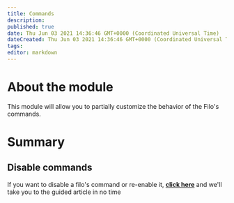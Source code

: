 ```yaml
---
title: Commands
description:
published: true
date: Thu Jun 03 2021 14:36:46 GMT+0000 (Coordinated Universal Time)
dateCreated: Thu Jun 03 2021 14:36:46 GMT+0000 (Coordinated Universal Time)
tags:
editor: markdown
---
```


# About the module

This module will allow you to partially customize the behavior of the Filo's commands.

# Summary

## Disable commands

If you want to disable a filo's command or re-enable it, **[click here](/es/modules/commands/disable)** and we'll take you to the guided article in no time
